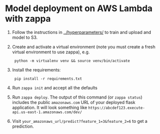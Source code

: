 # Model deployment on AWS Lambda with zappa

1. Follow the instructions in [../hyperparameters/](../hyperparameters/) to
   train and upload and model to S3.

2. Create and activate a virtual environment (note you must create a fresh
   virtual environment to use zappa), e.g.

        python -m virtualenv venv && source venv/bin/activate

2. Install the requirements:

        pip install -r requirements.txt

4. Run `zappa init` and accept all the defaults

5. Run `zappa deploy`. The output of this command (or `zappa status`) includes
   the public `amazonaws.com` URL of your deployed flask application. It will
   look something like
   `https://abcdef123.execute-api.us-east-1.amazonaws.com/dev/`

6. Visit `your_amazonaws_url/predict?feature_1=3&feature_2=6` to get a
   prediction.
